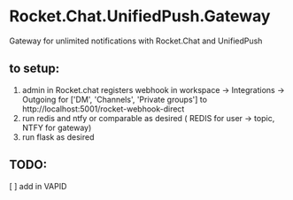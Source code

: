 # Rocket.Chat.UnifiedPush.Gateway
Gateway for unlimited notifications with Rocket.Chat and UnifiedPush

## to setup:
1) admin in Rocket.chat registers webhook in workspace -> Integrations -> Outgoing for ['DM', 'Channels', 'Private groups'] to http://localhost:5001/rocket-webhook-direct
2) run redis and ntfy or comparable as desired ( REDIS for user -> topic, NTFY for gateway)
3) run flask as desired


## TODO:
[ ] add in VAPID
